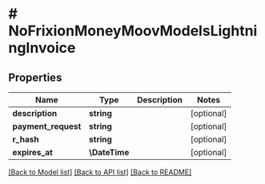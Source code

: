 # # NoFrixionMoneyMoovModelsLightningInvoice

## Properties

Name | Type | Description | Notes
------------ | ------------- | ------------- | -------------
**description** | **string** |  | [optional]
**payment_request** | **string** |  | [optional]
**r_hash** | **string** |  | [optional]
**expires_at** | **\DateTime** |  | [optional]

[[Back to Model list]](../../README.md#models) [[Back to API list]](../../README.md#endpoints) [[Back to README]](../../README.md)
